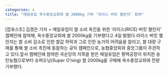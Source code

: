 ```yaml
---
categories: a
title: "매일유업 옥수중앙교회에 쌀 2000kg 기부 ‘라이스 버킷 챌린지’ 참여"
---
```

[잡포스트] 김경은 기자 = 매일유업이 쌀 소비 촉진을 위한 ‘라이스(RICE) 버킷 챌린지’ 캠페인에 참여해, 옥수중앙교회에 쌀 2000kg을 기부했다고 4일 밝혔다.라이스 버킷 챌린지는 쌀 소비 감소로 인한 쌀값 하락과 그로 인한 농가의 어려움을 알리고, 쌀 대량 구매를 통해 쌀 소비 촉진에 동참하는 공익 캠페인으로, 농협중앙회와 중앙그룹이 주관하고 있다.앞서 캠페인에 참여한 국순당의 지목을 받은 매일유업은 평택공장이 위치한 송탄농협으로부터 슈퍼오닝(Super O’ning) 쌀 2000kg을 구매해 옥수중앙교회에 전량 기부했다.